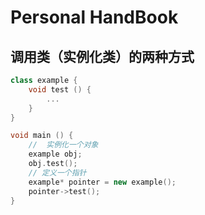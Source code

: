# Personal HandBook

## 调用类（实例化类）的两种方式

```c++
class example {
    void test () {
		...
    }
}

void main () {
    //  实例化一个对象
    example obj;
    obj.test();
    // 定义一个指针
    example* pointer = new example();
    pointer->test();
}
```

